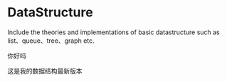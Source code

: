 # DataStructure
Include the theories and  implementations of  basic datastructure such as list、queue、tree、graph etc.

你好吗

这是我的数据结构最新版本
